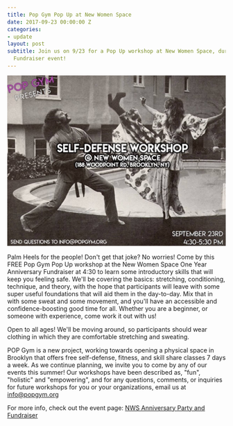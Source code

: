 ```yaml
---
title: Pop Gym Pop Up at New Women Space
date: 2017-09-23 00:00:00 Z
categories:
- update
layout: post
subtitle: Join us on 9/23 for a Pop Up workshop at New Women Space, during their Anniversary
  Fundraiser event!
---
```


![Pop Gym at New Women Space](/assets/21640861_801065656740093_7669217384033887550_o.jpg)

Palm Heels for the people! Don't get that joke? No worries! Come by this FREE Pop Gym Pop Up workshop at the New Women Space One Year Anniversary Fundraiser at 4:30 to learn some introductory skills that will keep you feeling safe. We'll be covering the basics: stretching, conditioning, technique, and theory, with the hope that participants will leave with some super useful foundations that will aid them in the day-to-day. Mix that in with some sweat and some movement, and you'll have an accessible and confidence-boosting good time for all. Whether you are a beginner, or someone with experience, come work it out with us!

Open to all ages! We'll be moving around, so participants should wear clothing in which they are comfortable stretching and sweating.

POP Gym is a new project, working towards opening a physical space in Brooklyn that offers free self-defense, fitness, and skill share classes 7 days a week. As we continue planning, we invite you to come by any of our events this summer! Our workshops have been described as, "fun", "holistic" and "empowering", and for any questions, comments, or inquiries for future workshops for you or your organizations, email us at info@popgym.org


For more info, check out the event page: [NWS Anniversary Party and Fundraiser](https://www.facebook.com/events/1935792166745368)
